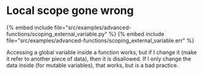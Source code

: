 # Local scope gone wrong

{% embed include file="src/examples/advanced-functions/scoping_external_variable.py" %}
{% embed include file="src/examples/advanced-functions/scoping_external_variable.err" %}


Accessing a global variable inside a function works, but if I change it (make it refer to another piece of data),
then it is disallowed. If I only change the data inside (for mutable variables), that works, but is a bad practice.


